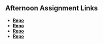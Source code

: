 ## Afternoon Assignment Links

* **[Repo](https://github.com/Swpogue/scoreboard)**
* **[Repo](https://github.com/Swpogue/warehouse)**
* **[Repo](https://github.com/Swpogue/icecream)**
* **[Repo](https://github.com/ChanthaKammer/bossMonster)**
